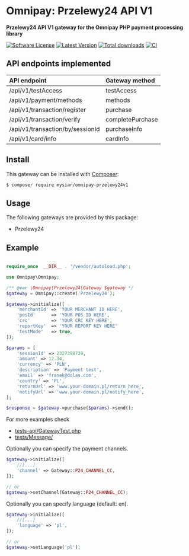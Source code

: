 # Omnipay: Przelewy24 API V1

**Przelewy24 API V1 gateway for the Omnipay PHP payment processing library**

[![Software License](https://img.shields.io/badge/license-MIT-brightgreen.svg?style)](LICENSE)
[![Latest Version](https://img.shields.io/github/release/mysiar/omnipay-przelewy24v1.svg)](https://github.com/mysiar/omnipay-przelewy24v1/releases)
[![Total downloads](https://img.shields.io/packagist/dt/mysiar/omnipay-przelewy24v1.svg)](https://packagist.org/packages/mysiar/omnipay-przelewy24v1)
[![CI](https://github.com/mysiar/omnipay-przelewy24v1/actions/workflows/tests.yml/badge.svg)](https://github.com/mysiar/omnipay-przelewy24v1/actions)

## API endpoints implemented

| API endpoint                     | Gateway method   |
|:---------------------------------|:-----------------|
| /api/v1/testAccess               | testAccess       |
| /api/v1/payment/methods          | methods          |
| /api/v1/transaction/register     | purchase         |
| /api/v1/transaction/verify       | completePurchase |
| /api/v1/transaction/by/sessionId | purchaseInfo     |
| /api/v1/card/info                | cardInfo         |

## Install

This gateway can be installed with [Composer](https://getcomposer.org/):

``` bash
$ composer require mysiar/omnipay-przelewy24v1
```

## Usage

The following gateways are provided by this package:

* Przelewy24

## Example

```php

require_once  __DIR__ . '/vendor/autoload.php';

use Omnipay\Omnipay;

/** @var \Omnipay\Przelewy24\Gateway $gateway */
$gateway = Omnipay::create('Przelewy24');

$gateway->initialize([
    'merchantId' => 'YOUR MERCHANT ID HERE',
    'posId'      => 'YOUR POS ID HERE',
    'crc'        => 'YOUR CRC KEY HERE',
    'reportKey'  => 'YOUR REPORT KEY HERE'
    'testMode'   => true,
]);

$params = [
    'sessionId' => 2327398739,
    'amount' => 12.34,
    'currency' => 'PLN',
    'description' => 'Payment test',
    'email' => 'franek@dolas.com',
    'country' => 'PL',
    'returnUrl' => 'www.your-domain.pl/return_here',
    'notifyUrl' => 'www.your-domain.pl/notify_here',
];

$response = $gateway->purchase($params)->send();
```

For more examples check 
* [tests-api/GatewayTest.php](tests-api/GatewayTest.php)
* [tests/Message/](tests/Message/)

Optionally you can specify the payment channels.

```php
$gateway->initialize([
    //[...]
    'channel' => Gateway::P24_CHANNEL_CC,
]);

// or
$gateway->setChannel(Gateway::P24_CHANNEL_CC); 
```

Optionally you can specify language (default: en).

```php
$gateway->initialize([
    //[...]
    'language' => 'pl',
]);

// or
$gateway->setLanguage('pl'); 
```
